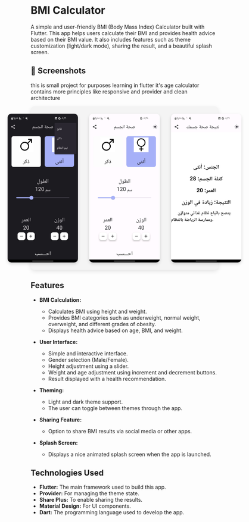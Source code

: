 # BMI Calculator

A simple and user-friendly BMI (Body Mass Index) Calculator built with Flutter. This app helps users calculate their BMI and provides health advice based on their BMI value. It also includes features such as theme customization (light/dark mode), sharing the result, and a beautiful splash screen.

## 📸 Screenshots
 this is small project for purposes learning in flutter it's age calculator contains more principles like responsive and provider and clean architecture 
 
<p align="center">
  <div style="display: flex; justify-content: center; gap: 30px; padding: 20px; background-color: #f4f4f4; border-radius: 10px; box-shadow: 0 4px 12px rgba(0, 0, 0, 0.1);">
    <img src="https://github.com/Farea-Al-Dhelaa/bmi_calclautor/blob/main/images/Screenshots/dark_theme.jpg" width="200" height="400" style="border-radius: 10px; box-shadow: 0 4px 8px rgba(0, 0, 0, 0.15);" />
    <img src="https://github.com/Farea-Al-Dhelaa/bmi_calclautor/blob/main/images/Screenshots/home.jpg" width="200" height="400" style="border-radius: 10px; box-shadow: 0 4px 8px rgba(0, 0, 0, 0.15);" />
    <img src="https://github.com/Farea-Al-Dhelaa/bmi_calclautor/blob/main/images/Screenshots/result.jpg" width="200" height="400" style="border-radius: 10px; box-shadow: 0 4px 8px rgba(0, 0, 0, 0.15);" />
  </div>
</p>


## Features

- **BMI Calculation:** 
  - Calculates BMI using height and weight.
  - Provides BMI categories such as underweight, normal weight, overweight, and different grades of obesity.
  - Displays health advice based on age, BMI, and weight.

- **User Interface:**
  - Simple and interactive interface.
  - Gender selection (Male/Female).
  - Height adjustment using a slider.
  - Weight and age adjustment using increment and decrement buttons.
  - Result displayed with a health recommendation.

- **Theming:**
  - Light and dark theme support.
  - The user can toggle between themes through the app.

- **Sharing Feature:**
  - Option to share BMI results via social media or other apps.

- **Splash Screen:**
  - Displays a nice animated splash screen when the app is launched.

## Technologies Used

- **Flutter:** The main framework used to build this app.
- **Provider:** For managing the theme state.
- **Share Plus:** To enable sharing the results.
- **Material Design:** For UI components.
- **Dart:** The programming language used to develop the app.


